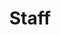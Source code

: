 ---
title: Staff
description: Le persone dietro a questa realtà
staff: true
menu:
  main:
    identifier: "staff"
    weight: 3
---